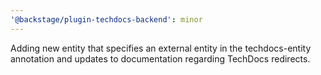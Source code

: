 ```yaml
---
'@backstage/plugin-techdocs-backend': minor
---
```


Adding new entity that specifies an external entity in the techdocs-entity annotation and updates to documentation regarding TechDocs redirects.
